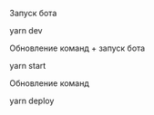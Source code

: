 Запуск бота

yarn dev 

Обновление команд + запуск бота 

yarn start 

Обновление команд 

yarn deploy
